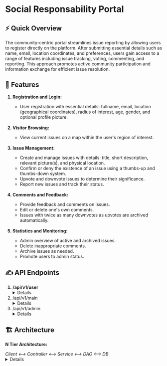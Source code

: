 <h1>Social Responsability Portal </h1>
<h2>⚡ Quick Overview </h2>
<p>The community-centric portal streamlines issue reporting by allowing users to register directly on the platform. After submitting essential details such as name, email, location coordinates, and preferences, users gain access to a range of features including issue tracking, voting, commenting, and reporting. This approach promotes active community participation and information exchange for efficient issue resolution. </p>
<h2>🚀 Features</h2>
<ol>
  <b>
    <li>Registration and Login:</li>
  </b>
  <ul>
    <li>User registration with essential details: fullname, email, location (geographical coordinates), radius of interest, age, gender, and optional profile picture.</li>
  </ul>
  <br>
  <b>
    <li>Visitor Browsing:</li>
  </b>
  <ul>
    <li>View current issues on a map within the user's region of interest.</li>
  </ul>
  <br>
  <b>
    <li>Issue Management:</li>
  </b>
  <ul>
    <li>Create and manage issues with details: title, short description, relevant picture(s), and physical location.</li>
    <li>Confirm or deny the existence of an issue using a thumbs-up and thumbs-down system.</li>
    <li>Upvote and downvote issues to determine their significance.</li>
    <li>Report new issues and track their status.</li>
  </ul>
  <br>
  <b>
    <li>Comments and Feedback:</li>
  </b>
  <ul>
    <li>Provide feedback and comments on issues.</li>
    <li>Edit or delete one's own comments.</li>
    <li>Issues with twice as many downvotes as upvotes are archived automatically.</li>
  </ul>
  <br>
  <b>
    <li>Statistics and Monitoring:</li>
  </b>
  <ul>
    <li>Admin overview of active and archived issues.</li>
    <li>Delete inappropriate comments.</li>
    <li>Archive issues as needed.</li>
    <li>Promote users to admin status.</li>
  </ul>
</ol>
<h2>✍️ API Endpoints</h2>
<ol>
  <b>
    <li>/api/v1/user</li>
  </b>
      <details>
        <table>
          <tr>
            <th>Path</th>
            <th>Method</th>
            <th>QueryParam</th>
            <th>Description</th>
          </tr>
          <tr>
            <td>/</td>
            <td>POST</td>
            <td>-</td>
            <td>User registration with optional profile image</td>
          </tr>
          <tr>
            <td>/login</td>
            <td>POST</td>
            <td>-</td>
            <td>User login</td>
          </tr>
          <tr>
            <td>/profile-pic</td>
            <td>GET</td>
            <td>id</td>
            <td>Get user's profile picture by ID</td>
          </tr>
        </table>
      </details>
      <li>/api/v1/main</li>
      <details>
        <table>
          <tr>
            <th>Path</th>
            <th>Method</th>
            <th>QueryParam</th>
            <th>Description</th>
          </tr>
          <tr>
            <td>/issues</td>
            <td>POST</td>
            <td>-</td>
            <td>Add a new issue</td>
          </tr>
          <tr>
            <td>/issues</td>
            <td>GET</td>
            <td>pageNo, noOfItems</td>
            <td>List issues</td>
          </tr>
          <tr>
            <td>/issues/{issueId}/comments</td>
            <td>GET</td>
            <td>pageNo, itemsPerPage</td>
            <td>Get comments by issue ID</td>
          </tr>
          <tr>
            <td>/issues/{issueId}/comments</td>
            <td>POST</td>
            <td>-</td>
            <td>Add a comment to an issue</td>
          </tr>
          <tr>
            <td>/issues/{issueId}/vote</td>
            <td>POST</td>
            <td>voteValue</td>
            <td>Vote on an issue</td>
          </tr>
          <tr>
            <td>/comments/{commentId}</td>
            <td>DELETE</td>
            <td>-</td>
            <td>Delete a comment</td>
          </tr>
        </table>
      </details>
      <li>/api/v1/admin</li>
      <details>
        <table>
          <tr>
            <th>Path</th>
            <th>Method</th>
            <th>QueryParam</th>
            <th>Description</th>
          </tr>
          <tr>
            <td>/issues/{pageNo}</td>
            <td>GET</td>
            <td>status, pageSize</td>
            <td>Get issues by page number</td>
          </tr>
          <tr>
            <td>/issues/{issueId}/archive</td>
            <td>PUT</td>
            <td>-</td>
            <td>Archive an issue</td>
          </tr>
        </table>
      </details>
</ol>
<h2>🏗️ Architecture</h2>

<p><b>N Tier Architecture:</b></p>
<i>Client <--> Controller <--> Service <--> DAO <--> DB</i>
<details>
<ol>
 <li>Controller</li>
  - Keeps all spring REST controllers
  - Define end points
 <li>Service</li>
  - All service classes that hold business logic
 <li>DAO</li>
  - Repository layer
  - Keep all spring JPA data repository
  - Communicates with database  
</ol>
</details>




